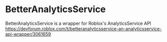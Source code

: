 # BetterAnalyticsService
BetterAnalyticsService is a wrapper for Roblox's AnalyticsService API
https://devforum.roblox.com/t/betteranalyticsservice-an-analyticsservice-api-wrapper/3061659
